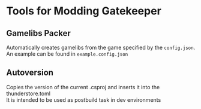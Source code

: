 # Tools for Modding Gatekeeper

## Gamelibs Packer

Automatically creates gamelibs from the game specified by the `config.json`.<br>
An example can be found in `example.config.json`

## Autoversion

Copies the version of the current .csproj and inserts it into the thunderstore.toml<br>
It is intended to be used as postbuild task in dev environments 